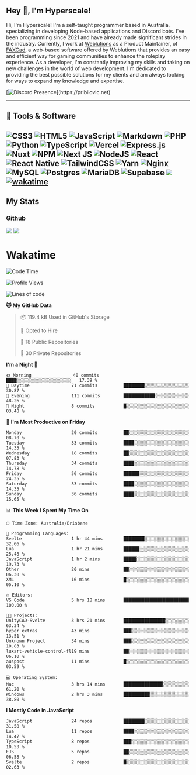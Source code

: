 ## Hey 👋, I'm Hyperscale!

Hi, I'm Hyperscale! I'm a self-taught programmer based in Australia, specializing in developing Node-based applications and Discord bots. I've been programming since 2021 and have already made significant strides in the industry. Currently, I work at [Weblutions](https://weblutions.com) as a Product Maintainer, of [FAXCad](https://weblutions.com/store/faxcad), a web-based software offered by Weblutions that provides an easy and efficient way for gaming communities to enhance the roleplay experience. As a developer, I'm constantly improving my skills and taking on new challenges in the world of web development. I'm dedicated to providing the best possible solutions for my clients and am always looking for ways to expand my knowledge and expertise.

[![Discord Presence](https://lanyard.cnrad.dev/api/906061699562475581?=idleMessage=:Just%Chillin%With%My%Kangaroo!)](https://pribilovic.net)

<p align="center">
<a href="https://github.com/Hyperscale1">
</a>
</p>

---
## 🔧 Tools & Software

![CSS3](https://img.shields.io/badge/css3-%231572B6.svg?style=for-the-badge&logo=css3&logoColor=white) ![HTML5](https://img.shields.io/badge/html5-%23E34F26.svg?style=for-the-badge&logo=html5&logoColor=white) ![JavaScript](https://img.shields.io/badge/javascript-%23323330.svg?style=for-the-badge&logo=javascript&logoColor=%23F7DF1E)  ![Markdown](https://img.shields.io/badge/markdown-%23000000.svg?style=for-the-badge&logo=markdown&logoColor=white) ![PHP](https://img.shields.io/badge/php-%23777BB4.svg?style=for-the-badge&logo=php&logoColor=white) ![Python](https://img.shields.io/badge/python-3670A0?style=for-the-badge&logo=python&logoColor=ffdd54) ![TypeScript](https://img.shields.io/badge/typescript-%23007ACC.svg?style=for-the-badge&logo=typescript&logoColor=white) ![Vercel](https://img.shields.io/badge/vercel-%23000000.svg?style=for-the-badge&logo=vercel&logoColor=white) ![Express.js](https://img.shields.io/badge/express.js-%23404d59.svg?style=for-the-badge&logo=express&logoColor=%2361DAFB) ![Nuxt](https://img.shields.io/badge/Nuxt-%23404d59.svg?style=for-the-badge&logo=nuxtdotjs&logoColor=%02dc82)  ![NPM](https://img.shields.io/badge/NPM-%23000000.svg?style=for-the-badge&logo=npm&logoColor=white) ![Next JS](https://img.shields.io/badge/Next-black?style=for-the-badge&logo=next.js&logoColor=white) ![NodeJS](https://img.shields.io/badge/node.js-6DA55F?style=for-the-badge&logo=node.js&logoColor=white) ![React](https://img.shields.io/badge/react-%2320232a.svg?style=for-the-badge&logo=react&logoColor=%2361DAFB) ![React Native](https://img.shields.io/badge/react_native-%2320232a.svg?style=for-the-badge&logo=react&logoColor=%2361DAFB) ![TailwindCSS](https://img.shields.io/badge/tailwindcss-%2338B2AC.svg?style=for-the-badge&logo=tailwind-css&logoColor=white) ![Yarn](https://img.shields.io/badge/yarn-%232C8EBB.svg?style=for-the-badge&logo=yarn&logoColor=white) ![Nginx](https://img.shields.io/badge/nginx-%23009639.svg?style=for-the-badge&logo=nginx&logoColor=white) ![MySQL](https://img.shields.io/badge/mysql-%2300f.svg?style=for-the-badge&logo=mysql&logoColor=white) ![Postgres](https://img.shields.io/badge/postgres-%23316192.svg?style=for-the-badge&logo=postgresql&logoColor=white) ![MariaDB](https://img.shields.io/badge/mariadb-%23316192.svg?style=for-the-badge&logo=mariadb&logoColor=white) ![Supabase](https://img.shields.io/badge/Supabase-3ECF8E?style=for-the-badge&logo=supabase&logoColor=white) ![](https://img.shields.io/badge/Ubuntu-E95420?style=for-the-badge&logo=ubuntu&logoColor=white) [![wakatime](https://wakatime.com/badge/user/6e098b16-30e8-493e-bf77-598fafbb912d.svg?style=for-the-badge)](https://wakatime.com/@6e098b16-30e8-493e-bf77-598fafbb912d) 
---
## My Stats

### Github
![](https://github-readme-stats.vercel.app/api?username=Hyperscale1&theme=blue-green)
![](https://github-readme-stats.vercel.app/api/top-langs/?username=Hyperscale1&theme=blue-green)

# Wakatime
<!--START_SECTION:waka-->
![Code Time](http://img.shields.io/badge/Code%20Time-836%20hrs%2034%20mins-blue)

![Profile Views](http://img.shields.io/badge/Profile%20Views-0-blue)

![Lines of code](https://img.shields.io/badge/From%20Hello%20World%20I%27ve%20Written-481.4%20thousand%20lines%20of%20code-blue)

**🐱 My GitHub Data** 

> 📦 119.4 kB Used in GitHub's Storage 
 > 
> 💼 Opted to Hire
 > 
> 📜 18 Public Repositories 
 > 
> 🔑 30 Private Repositories 
 > 
**I'm a Night 🦉** 

```text
🌞 Morning                40 commits          ████░░░░░░░░░░░░░░░░░░░░░   17.39 % 
🌆 Daytime                71 commits          ████████░░░░░░░░░░░░░░░░░   30.87 % 
🌃 Evening                111 commits         ████████████░░░░░░░░░░░░░   48.26 % 
🌙 Night                  8 commits           █░░░░░░░░░░░░░░░░░░░░░░░░   03.48 % 
```
📅 **I'm Most Productive on Friday** 

```text
Monday                   20 commits          ██░░░░░░░░░░░░░░░░░░░░░░░   08.70 % 
Tuesday                  33 commits          ████░░░░░░░░░░░░░░░░░░░░░   14.35 % 
Wednesday                18 commits          ██░░░░░░░░░░░░░░░░░░░░░░░   07.83 % 
Thursday                 34 commits          ████░░░░░░░░░░░░░░░░░░░░░   14.78 % 
Friday                   56 commits          ██████░░░░░░░░░░░░░░░░░░░   24.35 % 
Saturday                 33 commits          ████░░░░░░░░░░░░░░░░░░░░░   14.35 % 
Sunday                   36 commits          ████░░░░░░░░░░░░░░░░░░░░░   15.65 % 
```


📊 **This Week I Spent My Time On** 

```text
🕑︎ Time Zone: Australia/Brisbane

💬 Programming Languages: 
Svelte                   1 hr 44 mins        ████████░░░░░░░░░░░░░░░░░   32.66 % 
Lua                      1 hr 21 mins        ██████░░░░░░░░░░░░░░░░░░░   25.48 % 
JavaScript               1 hr 2 mins         █████░░░░░░░░░░░░░░░░░░░░   19.73 % 
Other                    20 mins             ██░░░░░░░░░░░░░░░░░░░░░░░   06.30 % 
XML                      16 mins             █░░░░░░░░░░░░░░░░░░░░░░░░   05.10 % 

🔥 Editors: 
VS Code                  5 hrs 18 mins       █████████████████████████   100.00 % 

🐱‍💻 Projects: 
UnityCAD-Svelte          3 hrs 21 mins       ████████████████░░░░░░░░░   63.34 % 
hyper_extras             43 mins             ███░░░░░░░░░░░░░░░░░░░░░░   13.51 % 
Unknown Project          34 mins             ███░░░░░░░░░░░░░░░░░░░░░░   10.83 % 
luxart-vehicle-control-fl19 mins             ██░░░░░░░░░░░░░░░░░░░░░░░   06.10 % 
auspost                  11 mins             █░░░░░░░░░░░░░░░░░░░░░░░░   03.59 % 

💻 Operating System: 
Mac                      3 hrs 14 mins       ███████████████░░░░░░░░░░   61.20 % 
Windows                  2 hrs 3 mins        ██████████░░░░░░░░░░░░░░░   38.80 % 
```

**I Mostly Code in JavaScript** 

```text
JavaScript               24 repos            ████████░░░░░░░░░░░░░░░░░   31.58 % 
Lua                      11 repos            ████░░░░░░░░░░░░░░░░░░░░░   14.47 % 
TypeScript               8 repos             ███░░░░░░░░░░░░░░░░░░░░░░   10.53 % 
EJS                      5 repos             ██░░░░░░░░░░░░░░░░░░░░░░░   06.58 % 
Svelte                   2 repos             █░░░░░░░░░░░░░░░░░░░░░░░░   02.63 % 
```




<!--END_SECTION:waka-->
